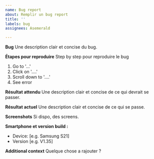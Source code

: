```yaml
---
name: Bug report
about: Remplir un bug report
title: ''
labels: bug
assignees: Asemerald

---
```


**Bug**
Une description clair et concise du bug.

**Étapes pour reproduire**
Step by step pour reproduire le bug
1. Go to '...'
2. Click on '....'
3. Scroll down to '....'
4. See error

**Résultat attendu**
Une description clair et concise de ce qui devrait se passer.

**Résultat actuel**
Une description clair et concise de ce qui se passe.

**Screenshots**
Si dispo, des screens.

**Smartphone et version build :**
 - Device: [e.g. Samsung S21]
 - Version [e.g. V1.35]

**Additional context**
Quelque chose a rajouter ?
